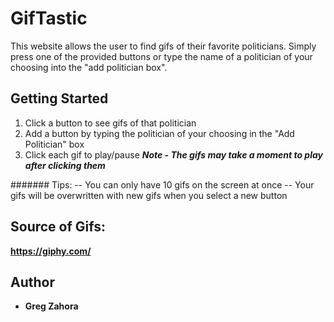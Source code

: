 # GifTastic

This website allows the user to find gifs of their favorite politicians. Simply press one of the provided buttons or type the name of a politician of your choosing into the "add politician box".


## Getting Started

1. Click a button to see gifs of that politician
2. Add a button by typing the politician of your choosing in the "Add Politician" box
3. Click each gif to play/pause
    ***Note - The gifs may take a moment to play after clicking them***


####### Tips: 
-- You can only have 10 gifs on the screen at once
-- Your gifs will be overwritten with new gifs when you select a new button

## Source of Gifs:
**https://giphy.com/**

## Author

* **Greg Zahora** 